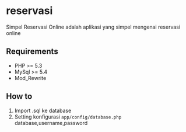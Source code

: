 reservasi
=========

Simpel Reservasi Online adalah aplikasi yang simpel mengenai reservasi online


## Requirements

* PHP >= 5.3 
* MySql >= 5.4
* Mod_Rewrite

## How to
1. Import .sql ke database
2. Setting konfigurasi `app/config/database.php` database,username,password



